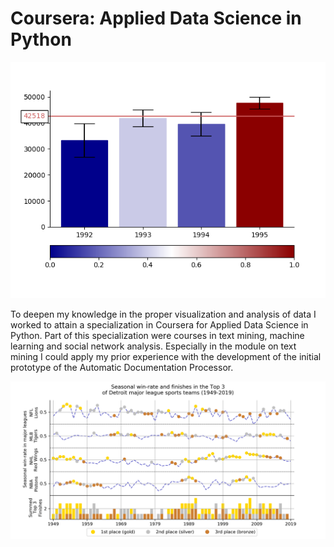 # Coursera: Applied Data Science in Python

![Interactive plot found in "Applied Plotting, Charting & Data Representation in Python"](images/Interactive.png)

To deepen my knowledge in the proper visualization and analysis of data I worked to attain a specialization in Coursera for Applied Data Science in Python. Part of this specialization were courses in text mining, machine learning and social network analysis. Especially in the module on text mining I could apply my prior experience with the development of the initial prototype of the Automatic Documentation Processor.

![Independent Display of the Performance of Detroit Sports Teams"](images/Sports.png)
